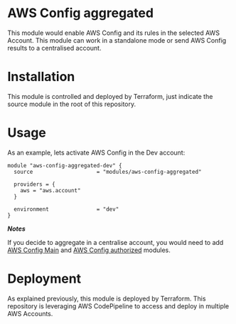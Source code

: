 # AWS Config aggregated

This module would enable AWS Config and its rules in the selected AWS Account. This module can work in a standalone mode or send AWS Config results to a centralised account.

# Installation

This module is controlled and deployed by Terraform, just indicate the source module in the root of this repository.

# Usage

As an example, lets activate AWS Config in the Dev account:

```hcl
module "aws-config-aggregated-dev" {
  source                    = "modules/aws-config-aggregated"

  providers = {
    aws = "aws.account"
  }

  environment               = "dev"
}
```

***Notes***

If you decide to aggregate in a centralise account, you would need to add [AWS Config Main](../aws-config-main) and [AWS Config authorized](../aws-config-authorized) modules.

# Deployment

As explained previously, this module is deployed by Terraform. This repository is leveraging AWS CodePipeline to access and deploy in multiple AWS Accounts.
